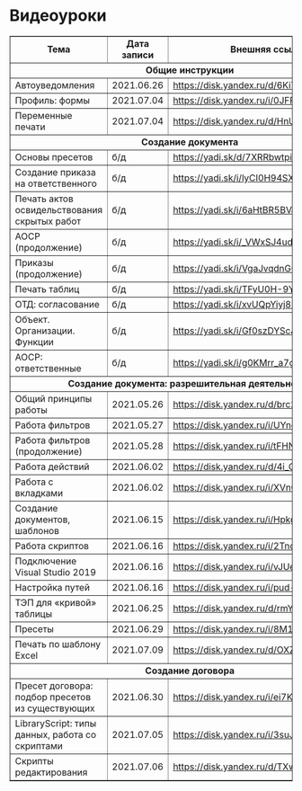 # Видеоуроки


<table border="1">
<tr>
    <td align="center"><b>Тема</b></td>
    <td align="center"><b>Дата записи</b></td>
    <td align="center"><b>Внешняя ссылка</b></td>
</tr>
<tr>
    <td align="center" colspan="3"><b>Общие инструкции</b></td>
</tr>
<tr>
    <td>Автоуведомления</td>
    <td>2021.06.26</td>
    <td><a href="https://disk.yandex.ru/d/6KiTV1vqZE_sjw" target="_blank">https://disk.yandex.ru/d/6KiTV1vqZE_sjw</a></td>
</tr>
<tr>
    <td>Профиль: формы</td>
    <td>2021.07.04</td>
    <td><a href="https://disk.yandex.ru/i/0JFPTf6lqfUzxA" target="_blank">https://disk.yandex.ru/i/0JFPTf6lqfUzxA</a></td>
</tr>
<tr>
    <td>Переменные печати</td>
    <td>2021.07.04</td>
    <td><a href="https://disk.yandex.ru/d/HnUvhAT1apUiHQ" target="_blank">https://disk.yandex.ru/d/HnUvhAT1apUiHQ</a></td>
</tr>
<tr>
    <td align="center" colspan="3"><b>Создание документа</b></td>
</tr>
<tr>
    <td>Основы пресетов</td>
    <td>б/д</td>
    <td><a href="https://yadi.sk/d/7XRRbwtpiDYw_Q" target="_blank">https://yadi.sk/d/7XRRbwtpiDYw_Q</a></td>
</tr>
<tr>
    <td>Создание приказа на ответственного</td>
    <td>б/д</td>
    <td><a href="https://yadi.sk/i/lyCI0H94SXU0BA" target="_blank">https://yadi.sk/i/lyCI0H94SXU0BA</a></td>
</tr>
<tr>
    <td>Печать актов освидельствования скрытых работ</td>
    <td>б/д</td>
    <td><a href="https://yadi.sk/i/6aHtBR5BVJPKxg" target="_blank">https://yadi.sk/i/6aHtBR5BVJPKxg</a></td>
</tr>
<tr>
    <td>АОСР (продолжение)</td>
    <td>б/д</td>
    <td><a href="https://yadi.sk/i/_VWxSJ4udYN6Sg" target="_blank">https://yadi.sk/i/_VWxSJ4udYN6Sg</a></td>
</tr>
<tr>
    <td>Приказы (продолжение)</td>
    <td>б/д</td>
    <td><a href="https://yadi.sk/i/VgaJvqdnG0RPKg" target="_blank">https://yadi.sk/i/VgaJvqdnG0RPKg</a></td>
</tr>
<tr>
    <td>Печать таблиц</td>
    <td>б/д</td>
    <td><a href="https://yadi.sk/i/TFyU0H-9Y2WUfg" target="_blank">https://yadi.sk/i/TFyU0H-9Y2WUfg</a></td>
</tr>
<tr>
    <td>ОТД: согласование</td>
    <td>б/д</td>
    <td><a href="https://yadi.sk/i/xvUQpYiyj8FPog" target="_blank">https://yadi.sk/i/xvUQpYiyj8FPog</a></td>
</tr>
<tr>
    <td>Объект. Организации. Функции</td>
    <td>б/д</td>
    <td><a href="https://yadi.sk/i/Gf0szDYScJuroQ" target="_blank">https://yadi.sk/i/Gf0szDYScJuroQ</a></td>
</tr>
<tr>
    <td>АОСР: ответственные</td>
    <td>б/д</td>
    <td><a href="https://yadi.sk/i/g0KMrr_a7g7peg" target="_blank">https://yadi.sk/i/g0KMrr_a7g7peg</a></td>
</tr>
<tr>
    <td align="center" colspan="3"><b>Создание документа: разрешительная деятельность</b></td>
</tr>
<tr>
    <td>Общий принципы работы</td>
    <td>2021.05.26</td>
    <td><a href="https://disk.yandex.ru/d/brc2pSN1WkSfqg" target="_blank">https://disk.yandex.ru/d/brc2pSN1WkSfqg</a></td>
</tr>
<tr>
    <td>Работа фильтров</td>
    <td>2021.05.27</td>
    <td><a href="https://disk.yandex.ru/i/UYnoOBmK4_DMTQ" target="_blank">https://disk.yandex.ru/i/UYnoOBmK4_DMTQ</a></td>
</tr>
<tr>
    <td>Работа фильтров (продолжение)</td>
    <td>2021.05.28</td>
    <td><a href="https://disk.yandex.ru/i/tFHNO-X297-Gdw" target="_blank">https://disk.yandex.ru/i/tFHNO-X297-Gdw</a></td>
</tr>
<tr>
    <td>Работа действий</td>
    <td>2021.06.02</td>
    <td><a href="https://disk.yandex.ru/d/4i_OlcZWhxDzCA" target="_blank">https://disk.yandex.ru/d/4i_OlcZWhxDzCA</a></td>
</tr>
<tr>
    <td>Работа с вкладками</td>
    <td>2021.06.02</td>
    <td><a href="https://disk.yandex.ru/i/XVnGNAxggOAeZQ" target="_blank">https://disk.yandex.ru/i/XVnGNAxggOAeZQ</a></td>
</tr>
<tr>
    <td>Создание документов, шаблонов</td>
    <td>2021.06.15</td>
    <td><a href="https://disk.yandex.ru/i/HpkgIYB3HNh79w" target="_blank">https://disk.yandex.ru/i/HpkgIYB3HNh79w</a></td>
</tr>
<tr>
    <td>Работа скриптов</td>
    <td>2021.06.16</td>
    <td><a href="https://disk.yandex.ru/i/2TncX9GnzIPlsg" target="_blank">https://disk.yandex.ru/i/2TncX9GnzIPlsg</a></td>
</tr>
<tr>
    <td>Подключение Visual Studio 2019</td>
    <td>2021.06.16</td>
    <td><a href="https://disk.yandex.ru/i/vJUeU-aapwvH_A" target="_blank">https://disk.yandex.ru/i/vJUeU-aapwvH_A</a></td>
</tr>
<tr>
    <td>Настройка путей</td>
    <td>2021.06.16</td>
    <td><a href="https://disk.yandex.ru/i/pud-NJ6JB0Uk2Q" target="_blank">https://disk.yandex.ru/i/pud-NJ6JB0Uk2Q</a></td>
</tr>
<tr>
    <td>ТЭП для «кривой» таблицы</td>
    <td>2021.06.25</td>
    <td><a href="https://disk.yandex.ru/d/rmYT06SrPJ3GfA" target="_blank">https://disk.yandex.ru/d/rmYT06SrPJ3GfA</a></td>
</tr>
<tr>
    <td>Пресеты</td>
    <td>2021.06.29</td>
    <td><a href="https://disk.yandex.ru/i/8M1m3axUQ5D8Sg" target="_blank">https://disk.yandex.ru/i/8M1m3axUQ5D8Sg</a></td>
</tr>
<tr>
    <td>Печать по шаблону Excel</td>
    <td>2021.07.09</td>
    <td><a href="https://disk.yandex.ru/d/OXZYyJXWxZ1F2w" target="_blank">https://disk.yandex.ru/d/OXZYyJXWxZ1F2w</a></td>
</tr>
<tr>
    <td align="center" colspan="3"><b>Создание договора</b></td>
</tr>
<tr>
    <td>Пресет договора: подбор пресетов из существующих</a></td>
    <td>2021.06.30</td>
    <td><a href="https://disk.yandex.ru/i/ei7KLtv4jAoCbA" target="_blank">https://disk.yandex.ru/i/ei7KLtv4jAoCbA</td>
</tr>
<tr>
    <td>LibraryScript: типы данных, работа со скриптами</td>
    <td>2021.07.05</td>
    <td><a href="https://disk.yandex.ru/i/3suJaS970CAwqQ" target="_blank">https://disk.yandex.ru/i/3suJaS970CAwqQ</a></td>
</tr>
<tr>
    <td>Скрипты редактирования</td>
    <td>2021.07.06</td>
    <td><a href="https://disk.yandex.ru/d/TXw8R7eB8Qw6Gw" target="_blank">https://disk.yandex.ru/d/TXw8R7eB8Qw6Gw</a></td>
</tr>
</table>